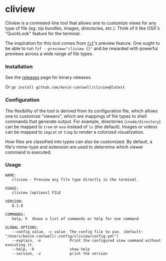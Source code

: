# cliview

Cliview is a command-line tool that allows one to customize views for any type of file (eg: zip bundles, images, directories, etc.). Think of it like OSX's "QuickLook" feature for the terminal.

The inspiration for this tool comes from [`fzf`](https://github.com/junegunn/fzf)'s preview feature. One ought to be able to run `fzf --preview="cliview {}"` and be rewarded with powerful previews across a wide range of file types.

### Installation

See the [releases](https://github.com/kevin-cantwell/cliview/releases) page for binary releases.

Or `go install github.com/kevin-cantwell/cliview@latest`

### Configuration

The flexibility of the tool is derived from its configuration file, which allows one to customize "viewers", which are mappings of file types to shell commands that generate output. For example, directories (`inode/directory`) can be mapped to `tree` or `exa` instead of `ls` (the default). Images or videos can be mapped to `imgcat` or `timg` to render a colorized visualization.

How files are classified into types can also be customized. By default, a file's mime-type and extension are used to determine which viewer command is executed.

### Usage

```
NAME:
   cliview - Preview any file type directly in the terminal.

USAGE:
   cliview [options] FILE

VERSION:
   0.1.0

COMMANDS:
   help, h  Shows a list of commands or help for one command

GLOBAL OPTIONS:
   --config value, -c value  The config file to use. (default: "/Users/kevin-cantwell/.config/cliview/config.yml")
   --explain, -e             Print the configured view command without executing it.
   --help, -h                show help
   --version, -v             print the version
```